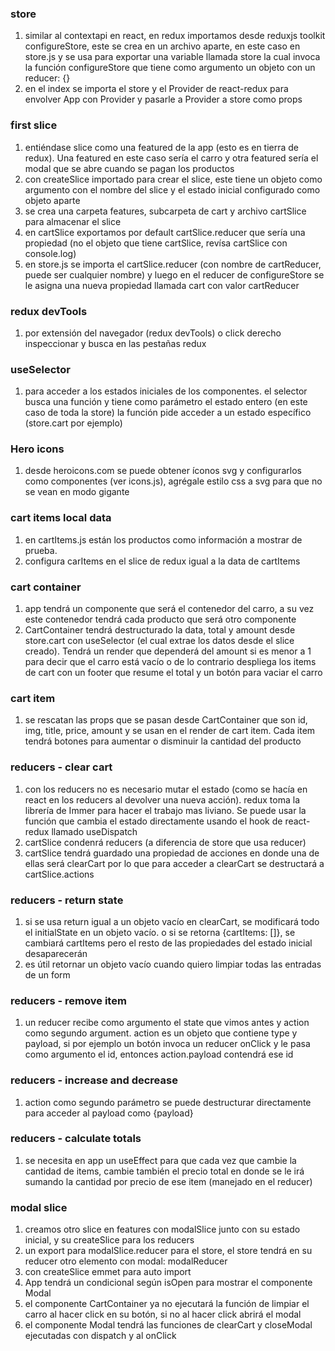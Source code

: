 ### store

1. similar al contextapi en react, en redux importamos desde reduxjs toolkit configureStore, este se crea en un archivo aparte, en este caso en store.js y se usa para exportar una variable llamada store la cual invoca la función configureStore que tiene como argumento un objeto con un reducer: {}
2. en el index se importa el store y el Provider de react-redux para envolver App con Provider y pasarle a Provider a store como props

### first slice

1. entiéndase slice como una featured de la app (esto es en tierra de redux). Una featured en este caso sería el carro y otra featured sería el modal que se abre cuando se pagan los productos
2. con createSlice importado para crear el slice, este tiene un objeto como argumento con el nombre del slice y el estado inicial configurado como objeto aparte
3. se crea una carpeta features, subcarpeta de cart y archivo cartSlice para almacenar el slice
4. en cartSlice exportamos por default cartSlice.reducer que sería una propiedad (no el objeto que tiene cartSlice, revísa cartSlice con console.log)
5. en store.js se importa el cartSlice.reducer (con nombre de cartReducer, puede ser cualquier nombre) y luego en el reducer de configureStore se le asigna una nueva propiedad llamada cart con valor cartReducer

### redux devTools

1. por extensión del navegador (redux devTools) o click derecho inspeccionar y busca en las pestañas redux

### useSelector

1. para acceder a los estados iniciales de los componentes. el selector busca una función y tiene como parámetro el estado entero (en este caso de toda la store) la función pide acceder a un estado específico (store.cart por ejemplo)

### Hero icons

1. desde heroicons.com se puede obtener íconos svg y configurarlos como componentes (ver icons.js), agrégale estilo css a svg para que no se vean en modo gigante

### cart items local data

1. en cartItems.js están los productos como información a mostrar de prueba.
2. configura carItems en el slice de redux igual a la data de cartItems

### cart container

1. app tendrá un componente que será el contenedor del carro, a su vez este contenedor tendrá cada producto que será otro componente
2. CartContainer tendrá destructurado la data, total y amount desde store.cart con useSelector (el cual extrae los datos desde el slice creado). Tendrá un render que dependerá del amount si es menor a 1 para decir que el carro está vacío o de lo contrario despliega los items de cart con un footer que resume el total y un botón para vaciar el carro

### cart item

1. se rescatan las props que se pasan desde CartContainer que son id, img, title, price, amount y se usan en el render de cart item. Cada item tendrá botones para aumentar o disminuir la cantidad del producto

### reducers - clear cart

1. con los reducers no es necesario mutar el estado (como se hacía en react en los reducers al devolver una nueva acción). redux toma la librería de Immer para hacer el trabajo mas liviano. Se puede usar la función que cambia el estado directamente usando el hook de react-redux llamado useDispatch
2. cartSlice condenrá reducers (a diferencia de store que usa reducer)
3. cartSlice tendrá guardado una propiedad de acciones en donde una de ellas será clearCart por lo que para acceder a clearCart se destructará a cartSlice.actions

### reducers - return state

1. si se usa return igual a un objeto vacío en clearCart, se modificará todo el initialState en un objeto vacío. o si se retorna {cartItems: []}, se cambiará cartItems pero el resto de las propiedades del estado inicial desaparecerán
2. es útil retornar un objeto vacío cuando quiero limpiar todas las entradas de un form

### reducers - remove item

1. un reducer recibe como argumento el state que vimos antes y action como segundo argument. action es un objeto que contiene type y payload, si por ejemplo un botón invoca un reducer onClick y le pasa como argumento el id, entonces action.payload contendrá ese id

### reducers - increase and decrease

1. action como segundo parámetro se puede destructurar directamente para acceder al payload como {payload}

### reducers - calculate totals

1. se necesita en app un useEffect para que cada vez que cambie la cantidad de items, cambie también el precio total en donde se le irá sumando la cantidad por precio de ese item (manejado en el reducer)

### modal slice

1. creamos otro slice en features con modalSlice junto con su estado inicial, y su createSlice para los reducers
2. un export para modalSlice.reducer para el store, el store tendrá en su reducer otro elemento con modal: modalReducer
3. con createSlice emmet para auto import
4. App tendrá un condicional según isOpen para mostrar el componente Modal
5. el componente CartContainer ya no ejecutará la función de limpiar el carro al hacer click en su botón, si no al hacer click abrirá el modal
6. el componente Modal tendrá las funciones de clearCart y closeModal ejecutadas con dispatch y al onClick
